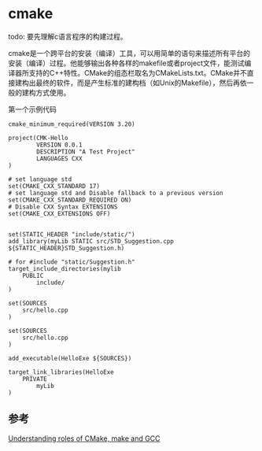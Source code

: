 # cmake

todo: 要先理解c语言程序的构建过程。

cmake是一个跨平台的安装（编译）工具，可以用简单的语句来描述所有平台的安装（编译）过程。他能够输出各种各样的makefile或者project文件，能测试编译器所支持的C++特性。CMake的组态栏取名为CMakeLists.txt。CMake并不直接建构出最终的软件，而是产生标准的建构档（如Unix的Makefile），然后再依一般的建构方式使用。



第一个示例代码

```
cmake_minimum_required(VERSION 3.20)

project(CMK-Hello
        VERSION 0.0.1
        DESCRIPTION "A Test Project"
        LANGUAGES CXX
)

# set language std
set(CMAKE_CXX_STANDARD 17)
# set language std and Disable fallback to a previous version
set(CMAKE_CXX_STANDARD_REQUIRED ON)
# Disable CXX Syntax EXTENSIONS
set(CMAKE_CXX_EXTENSIONS OFF)


set(STATIC_HEADER "include/static/")
add_library(myLib STATIC src/STD_Suggestion.cpp ${STATIC_HEADER}STD_Suggestion.h)

# for #include "static/Suggestion.h"
target_include_directories(mylib
    PUBLIC
        include/
)

set(SOURCES
    src/hello.cpp
)

set(SOURCES
    src/hello.cpp
)

add_executable(HelloExe ${SOURCES})

target_link_libraries(HelloExe
    PRIVATE
        myLib
)
```




## 参考

[](https://blog.nowcoder.net/n/8d95a85ddfb147fdbd096bcf16e1047e?from=nowcoder_improve)

[Understanding roles of CMake, make and GCC](https://stackoverflow.com/questions/39761924/understanding-roles-of-cmake-make-and-gcc)
